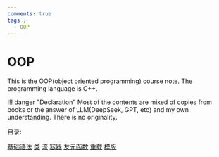 ```yaml
---
comments: true
tags :
  - OOP
---
```

# OOP

This is the OOP(object oriented programming) course note. The programming language is C++.  

!!! danger "Declaration"
    Most of the contents are mixed of copies from books or the answer of LLM(DeepSeek, GPT, etc) and my own understanding. There is no originality.


目录:

[基础语法](cpp.md)
[类](class.md)
[流](stream.md)
[容器](container.md)
[友元函数](friend.md)
[重载](overload.md)
[模版](template.md)


